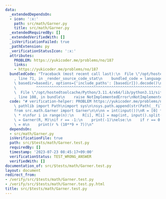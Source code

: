 ```yaml
---
data:
  _extendedDependsOn:
  - icon: ':x:'
    path: src/math/Garner.py
    title: src/math/Garner.py
  _extendedRequiredBy: []
  _extendedVerifiedWith: []
  _isVerificationFailed: true
  _pathExtension: py
  _verificationStatusIcon: ':x:'
  attributes:
    PROBLEM: https://yukicoder.me/problems/no/187
    links:
    - https://yukicoder.me/problems/no/187
  bundledCode: "Traceback (most recent call last):\n  File \"/opt/hostedtoolcache/Python/3.11.4/x64/lib/python3.11/site-packages/onlinejudge_verify/documentation/build.py\"\
    , line 71, in _render_source_code_stat\n    bundled_code = language.bundle(stat.path,\
    \ basedir=basedir, options={'include_paths': [basedir]}).decode()\n          \
    \         ^^^^^^^^^^^^^^^^^^^^^^^^^^^^^^^^^^^^^^^^^^^^^^^^^^^^^^^^^^^^^^^^^^^^^^^^^^^^^^^^^\n\
    \  File \"/opt/hostedtoolcache/Python/3.11.4/x64/lib/python3.11/site-packages/onlinejudge_verify/languages/python.py\"\
    , line 108, in bundle\n    raise NotImplementedError\nNotImplementedError\n"
  code: "# verification-helper: PROBLEM https://yukicoder.me/problems/no/187\nfrom\
    \ pathlib import Path\nimport sys\n\nsys.path.append(str(Path(__file__).resolve().parent.parent.parent.parent))\n\
    from src.math.Garner import Garner\n\n\nn = int(input())\nR = [0] * n\nM = [0]\
    \ * n\nfor i in range(n):\n    R[i], M[i] = map(int, input().split())\n\nr, m\
    \ = Garner(R, M)\nif r == -1:\n    print(-1)\nelse:\n    if r == 0:\n        r\
    \ = m\n    print(r % (10**9 + 7))\n"
  dependsOn:
  - src/math/Garner.py
  isVerificationFile: true
  path: src/$tests/math/Garner.test.py
  requiredBy: []
  timestamp: '2023-07-23 08:45:17+09:00'
  verificationStatus: TEST_WRONG_ANSWER
  verifiedWith: []
documentation_of: src/$tests/math/Garner.test.py
layout: document
redirect_from:
- /verify/src/$tests/math/Garner.test.py
- /verify/src/$tests/math/Garner.test.py.html
title: src/$tests/math/Garner.test.py
---
```

